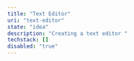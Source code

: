 ```yaml
---
title: "Text Editor"
uri: "text-editor"
state: "idea"
description: "Creating a text editor "
techstack: []
disabled: "true"
---
```

